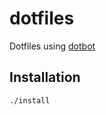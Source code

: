 # dotfiles

Dotfiles using [dotbot](https://github.com/anishathalye/dotbot/)

## Installation

`./install`